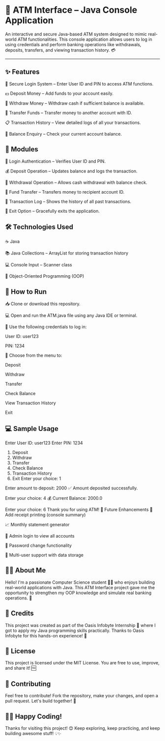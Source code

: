 # 🏧 ATM Interface – Java Console Application
An interactive and secure Java-based ATM system designed to mimic real-world ATM functionalities. This console application allows users to log in using credentials and perform banking operations like withdrawals, deposits, transfers, and viewing transaction history. 💳

---
## ✨ Features
🔐 Secure Login System – Enter User ID and PIN to access ATM functions.

💵 Deposit Money – Add funds to your account easily.

💸 Withdraw Money – Withdraw cash if sufficient balance is available.

🔁 Transfer Funds – Transfer money to another account with ID.

📋 Transaction History – View detailed logs of all your transactions.

🧾 Balance Enquiry – Check your current account balance.

## 🧩 Modules
🔐 Login Authentication – Verifies User ID and PIN.

💰 Deposit Operation – Updates balance and logs the transaction.

🏧 Withdrawal Operation – Allows cash withdrawal with balance check.

🔄 Fund Transfer – Transfers money to recipient account ID.

📜 Transaction Log – Shows the history of all past transactions.

🚪 Exit Option – Gracefully exits the application.

## 🛠️ Technologies Used
☕ Java

📚 Java Collections – ArrayList for storing transaction history

💻 Console Input – Scanner class

🧠 Object-Oriented Programming (OOP)

## 🚀 How to Run
📥 Clone or download this repository.

💻 Open and run the ATM.java file using any Java IDE or terminal.

🔐 Use the following credentials to log in:

User ID: user123

PIN: 1234

🧾 Choose from the menu to:

Deposit

Withdraw

Transfer

Check Balance

View Transaction History

Exit

## 💻 Sample Usage

Enter User ID: user123
Enter PIN: 1234

1. Deposit
2. Withdraw
3. Transfer
4. Check Balance
5. Transaction History
6. Exit
Enter your choice: 1

Enter amount to deposit: 2000
✅ Amount deposited successfully.

Enter your choice: 4
💰 Current Balance: 2000.0

Enter your choice: 6
Thank you for using ATM!
🌱 Future Enhancements
🧾 Add receipt printing (console summary)

📈 Monthly statement generator

💼 Admin login to view all accounts

🔐 Password change functionality

🪪 Multi-user support with data storage

## 🙋‍♀️ About Me
Hello! I'm a passionate Computer Science student 👩‍💻 who enjoys building real-world applications with Java. This ATM Interface project gave me the opportunity to strengthen my OOP knowledge and simulate real banking operations. 🚀

## 🌟 Credits
This project was created as part of the Oasis Infobyte Internship 💼 where I got to apply my Java programming skills practically. Thanks to Oasis Infobyte for this hands-on experience! 🙏

## 📄 License
This project is licensed under the MIT License. You are free to use, improve, and share it! 🆓

## 🤝 Contributing
Feel free to contribute!
Fork the repository, make your changes, and open a pull request. Let's build together! 💪

## 👩‍💻 Happy Coding!
Thanks for visiting this project! 😊
Keep exploring, keep practicing, and keep building awesome stuff! 💡✨
